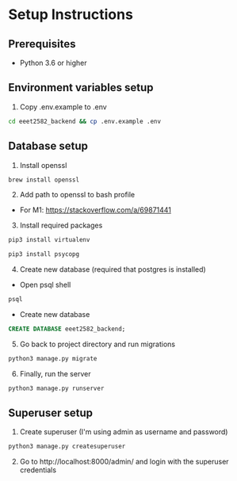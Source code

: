# Setup Instructions

## Prerequisites
- Python 3.6 or higher

## Environment variables setup
1. Copy .env.example to .env
```bash
cd eeet2582_backend && cp .env.example .env
```

## Database setup 
1. Install openssl
```bash
brew install openssl
```

2. Add path to openssl to bash profile
- For M1: https://stackoverflow.com/a/69871441

3. Install required packages
```bash 
pip3 install virtualenv
```
```bash
pip3 install psycopg
```
4. Create new database (required that postgres is installed)
- Open psql shell
```bash
psql
```

- Create new database
```sql
CREATE DATABASE eeet2582_backend;
```

5. Go back to project directory and run migrations
```bash
python3 manage.py migrate
```

6. Finally, run the server
```bash
python3 manage.py runserver
```

## Superuser setup
1. Create superuser (I'm using admin as username and password)
```bash
python3 manage.py createsuperuser
```
2. Go to http://localhost:8000/admin/ and login with the superuser credentials